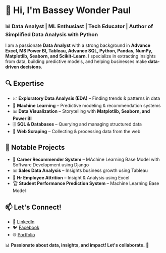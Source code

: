 # 👋 Hi, I'm Bassey Wonder Paul  

### 📊 Data Analyst | ML Enthusiast | Tech Educator | Author of Simplified Data Analysis with Python

I am a passionate **Data Analyst** with a strong background in **Advance Excel, MS Power BI, Tableau, Advance SQL, Python, Pandas, NumPy, Matplotlib, Seaborn, and Scikit-Learn**. I specialize in extracting insights from data, building predictive models, and helping businesses make **data-driven decisions**.  

## 🔍 Expertise  
- 📈 **Exploratory Data Analysis (EDA)** – Finding trends & patterns in data  
- 🧠 **Machine Learning** – Predictive modeling & recommendation systems  
- 📊 **Data Visualization** – Storytelling with **Matplotlib, Seaborn, and Power BI**  
- 🗄 **SQL & Databases** – Querying and managing structured data  
- 🔎 **Web Scraping** – Collecting & processing data from the web  

## 📌 Notable Projects  
- 🎯 **Career Recommender System** – MAchine Learning Base Model with Software Development using Django  
- 📊 **Sales Data Analysis** – Insights  business growth using Tableau  
- 🔎 **Hr Employee Attrition** – Insight & Analysis using Excel
- 🏆 **Student Performance Prediction System** – Machine Learning Base Model 

## 📫 Let's Connect!  
- 🔗 [LinkedIn](https://www.linkedin.com/in/wonderpaulbassey/)  
- 🐦 [Facebook](https://web.facebook.com/profile.php?id=100076755790563)  
- 🌐 [Portfolio]()  

📊 **Passionate about data, insights, and impact! Let's collaborate.** 🚀  
